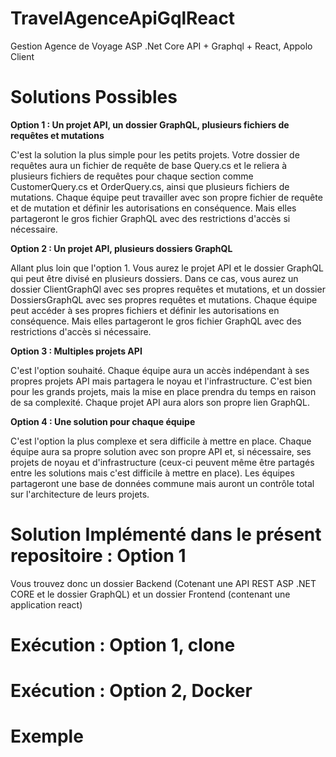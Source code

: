 # TravelAgenceApiGqlReact
Gestion Agence de Voyage ASP .Net Core API + Graphql + React, Appolo Client

# Solutions Possibles 


**Option 1 : Un projet API, un dossier GraphQL, plusieurs fichiers de requêtes et mutations**

C'est la solution la plus simple pour les petits projets. Votre dossier de requêtes aura un fichier de requête de base Query.cs et le reliera à plusieurs fichiers de requêtes pour chaque section comme CustomerQuery.cs et OrderQuery.cs, ainsi que plusieurs fichiers de mutations. Chaque équipe peut travailler avec son propre fichier de requête et de mutation et définir les autorisations en conséquence. Mais elles partageront le gros fichier GraphQL avec des restrictions d'accès si nécessaire.

**Option 2 : Un projet API, plusieurs dossiers GraphQL**

Allant plus loin que l'option 1. Vous aurez le projet API et le dossier GraphQL qui peut être divisé en plusieurs dossiers. Dans ce cas, vous aurez un dossier ClientGraphQl avec ses propres requêtes et mutations, et un dossier DossiersGraphQL avec ses propres requêtes et mutations. Chaque équipe peut accéder à ses propres fichiers et définir les autorisations en conséquence. Mais elles partageront le gros fichier GraphQL avec des restrictions d'accès si nécessaire.

**Option 3 : Multiples projets API**

C'est l'option souhaité. Chaque équipe aura un accès indépendant à ses propres projets API mais partagera le noyau et l'infrastructure. C'est bien pour les grands projets, mais la mise en place prendra du temps en raison de sa complexité. Chaque projet API aura alors son propre lien GraphQL.

**Option 4 : Une solution pour chaque équipe**

C'est l'option la plus complexe et sera difficile à mettre en place. Chaque équipe aura sa propre solution avec son propre API et, si nécessaire, ses projets de noyau et d'infrastructure (ceux-ci peuvent même être partagés entre les solutions mais c'est difficile à mettre en place). Les équipes partageront une base de données commune mais auront un contrôle total sur l'architecture de leurs projets.


# Solution Implémenté dans le présent repositoire :  Option 1 

Vous trouvez donc un dossier Backend (Cotenant une API REST ASP .NET CORE et le dossier GraphQL) et un dossier Frontend (contenant une application react)

# Exécution :  Option 1, clone




# Exécution :  Option 2, Docker



# Exemple